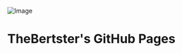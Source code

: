 ![Image](https://avatars1.githubusercontent.com/u/24496378?s=460&v=4)
# TheBertster's GitHub Pages

